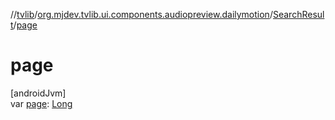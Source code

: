 //[tvlib](../../../index.md)/[org.mjdev.tvlib.ui.components.audiopreview.dailymotion](../index.md)/[SearchResult](index.md)/[page](page.md)

# page

[androidJvm]\
var [page](page.md): [Long](https://kotlinlang.org/api/latest/jvm/stdlib/kotlin/-long/index.html)
